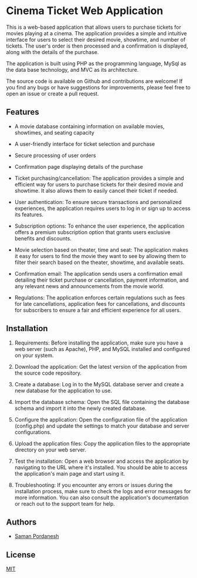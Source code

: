
# Cinema Ticket Web Application

This is a web-based application that allows users to purchase tickets for movies playing at a cinema. The application provides a simple and intuitive interface for users to select their desired movie, showtime, and number of tickets. The user's order is then processed and a confirmation is displayed, along with the details of the purchase.

The application is built using PHP as the programming language, MySql as the data base technology, and MVC as its architecture.


The source code is available on Github and contributions are welcome! If you find any bugs or have suggestions for improvements, please feel free to open an issue or create a pull request.
 


## Features

- A movie database containing information on available movies, showtimes, and seating capacity
- A user-friendly interface for ticket selection and purchase
- Secure processing of user orders
- Confirmation page displaying details of the purchase
- Ticket purchasing/cancellation: The application provides a simple and efficient way for users to purchase tickets for their desired movie and showtime. It also allows them to easily cancel their ticket if needed.

- User authentication: To ensure secure transactions and personalized experiences, the application requires users to log in or sign up to access its features.

- Subscription options: To enhance the user experience, the application offers a premium subscription option that grants users exclusive benefits and discounts.

- Movie selection based on theater, time and seat: The application makes it easy for users to find the movie they want to see by allowing them to filter their search based on the theater, showtime, and available seats.

- Confirmation email: The application sends users a confirmation email detailing their ticket purchase or cancellation, payment information, and any relevant news and announcements from the movie world.

- Regulations: The application enforces certain regulations such as fees for late cancellations, application fees for cancellations, and discounts for subscribers to ensure a fair and efficient experience for all users.
## Installation

1. Requirements: Before installing the application, make sure you have a web server (such as Apache), PHP, and MySQL installed and configured on your system.

2. Download the application: Get the latest version of the application from the source code repository.

3. Create a database: Log in to the MySQL database server and create a new database for the application to use.

4. Import the database schema: Open the SQL file containing the database schema and import it into the newly created database.

5. Configure the application: Open the configuration file of the application (config.php) and update the settings to match your database and server configurations.

6. Upload the application files: Copy the application files to the appropriate directory on your web server.

7. Test the installation: Open a web browser and access the application by navigating to the URL where it's installed. You should be able to access the application's main page and start using it.

8. Troubleshooting: If you encounter any errors or issues during the installation process, make sure to check the logs and error messages for more information. You can also consult the application's documentation or reach out to the support team for help.


    
## Authors

- [Saman Pordanesh](https://www.linkedin.com/in/saman-pordanesh-8592ab211/)


## License

[MIT](https://choosealicense.com/licenses/mit/)

